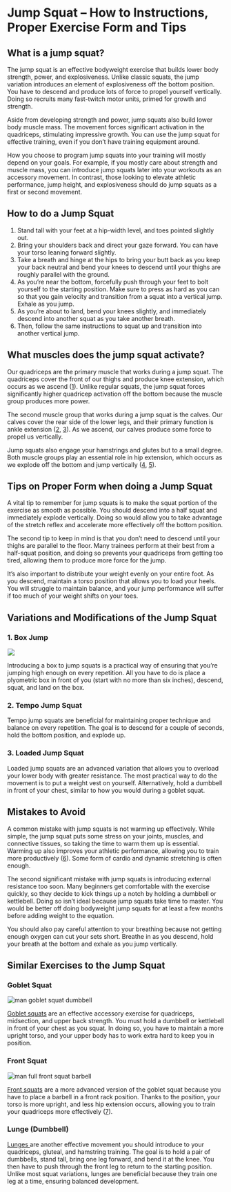 # Jump Squat – How to Instructions, Proper Exercise Form and Tips

## What is a jump squat? 

The jump squat is an effective bodyweight exercise that builds lower body strength, power, and explosiveness. Unlike classic squats, the jump variation introduces an element of explosiveness off the bottom position. You have to descend and produce lots of force to propel yourself vertically. Doing so recruits many fast-twitch motor units, primed for growth and strength.

Aside from developing strength and power, jump squats also build lower body muscle mass. The movement forces significant activation in the quadriceps, stimulating impressive growth. You can use the jump squat for effective training, even if you don’t have training equipment around.

How you choose to program jump squats into your training will mostly depend on your goals. For example, if you mostly care about strength and muscle mass, you can introduce jump squats later into your workouts as an accessory movement. In contrast, those looking to elevate athletic performance, jump height, and explosiveness should do jump squats as a first or second movement.

## How to do a Jump Squat

  1. Stand tall with your feet at a hip-width level, and toes pointed slightly out.
  2. Bring your shoulders back and direct your gaze forward. You can have your torso leaning forward slightly.
  3. Take a breath and hinge at the hips to bring your butt back as you keep your back neutral and bend your knees to descend until your thighs are roughly parallel with the ground.
  4. As you’re near the bottom, forcefully push through your feet to bolt yourself to the starting position. Make sure to press as hard as you can so that you gain velocity and transition from a squat into a vertical jump. Exhale as you jump.
  5. As you’re about to land, bend your knees slightly, and immediately descend into another squat as you take another breath.
  6. Then, follow the same instructions to squat up and transition into another vertical jump.

## What muscles does the jump squat activate?

Our quadriceps are the primary muscle that works during a jump squat. The quadriceps cover the front of our thighs and produce knee extension, which occurs as we ascend ([1](https://www.physio-pedia.com/Quadriceps_Muscle)). Unlike regular squats, the jump squat forces significantly higher quadricep activation off the bottom because the muscle group produces more power. 

The second muscle group that works during a jump squat is the calves. Our calves cover the rear side of the lower legs, and their primary function is ankle extension ([2](https://www.physio-pedia.com/Gastrocnemius), [3](https://www.physio-pedia.com/Soleus)). As we ascend, our calves produce some force to propel us vertically.

Jump squats also engage your hamstrings and glutes but to a small degree. Both muscle groups play an essential role in hip extension, which occurs as we explode off the bottom and jump vertically ([4](https://www.physio-pedia.com/Hamstrings), [5](https://www.physio-pedia.com/Gluteus_Maximus)).

## Tips on Proper Form when doing a Jump Squat

A vital tip to remember for jump squats is to make the squat portion of the exercise as smooth as possible. You should descend into a half squat and immediately explode vertically. Doing so would allow you to take advantage of the stretch reflex and accelerate more effectively off the bottom position.

The second tip to keep in mind is that you don’t need to descend until your thighs are parallel to the floor. Many trainees perform at their best from a half-squat position, and doing so prevents your quadriceps from getting too tired, allowing them to produce more force for the jump.

It’s also important to distribute your weight evenly on your entire foot. As you descend, maintain a torso position that allows you to load your heels. You will struggle to maintain balance, and your jump performance will suffer if too much of your weight shifts on your toes.

## Variations and Modifications of the Jump Squat

### 1\. Box Jump

![](data:image/gif;base64,R0lGODlhAQABAAAAACH5BAEKAAEALAAAAAABAAEAAAICTAEAOw==)![](https://www.hevyapp.com/wp-content/uploads/DSC03669-1024x695.jpg)

Introducing a box to jump squats is a practical way of ensuring that you’re jumping high enough on every repetition. All you have to do is place a plyometric box in front of you (start with no more than six inches), descend, squat, and land on the box.

### 2\. Tempo Jump Squat

Tempo jump squats are beneficial for maintaining proper technique and balance on every repetition. The goal is to descend for a couple of seconds, hold the bottom position, and explode up.

### 3\. Loaded Jump Squat

Loaded jump squats are an advanced variation that allows you to overload your lower body with greater resistance. The most practical way to do the movement is to put a weight vest on yourself. Alternatively, hold a dumbbell in front of your chest, similar to how you would during a goblet squat.

## Mistakes to Avoid

A common mistake with jump squats is not warming up effectively. While simple, the jump squat puts some stress on your joints, muscles, and connective tissues, so taking the time to warm them up is essential. Warming up also improves your athletic performance, allowing you to train more productively ([6](https://pubmed.ncbi.nlm.nih.gov/19996770/)). Some form of cardio and dynamic stretching is often enough.

The second significant mistake with jump squats is introducing external resistance too soon. Many beginners get comfortable with the exercise quickly, so they decide to kick things up a notch by holding a dumbbell or kettlebell. Doing so isn’t ideal because jump squats take time to master. You would be better off doing bodyweight jump squats for at least a few months before adding weight to the equation.

You should also pay careful attention to your breathing because not getting enough oxygen can cut your sets short. Breathe in as you descend, hold your breath at the bottom and exhale as you jump vertically.

## Similar Exercises to the Jump Squat

### Goblet Squat

![man goblet squat dumbbell](data:image/gif;base64,R0lGODlhAQABAAAAACH5BAEKAAEALAAAAAABAAEAAAICTAEAOw==)![man goblet squat dumbbell](https://www.hevyapp.com/wp-content/uploads/goblet-1024x595.jpg)

[Goblet squats](https://www.hevyapp.com/exercises/how-to-goblet-squat/) are an effective accessory exercise for quadriceps, midsection, and upper back strength. You must hold a dumbbell or kettlebell in front of your chest as you squat. In doing so, you have to maintain a more upright torso, and your upper body has to work extra hard to keep you in position.

### Front Squat

![man full front squat barbell](data:image/gif;base64,R0lGODlhAQABAAAAACH5BAEKAAEALAAAAAABAAEAAAICTAEAOw==)![man full front squat barbell](https://www.hevyapp.com/wp-content/uploads/DSC04144-1-1024x683.jpg)

[Front squats](https://www.hevyapp.com/exercises/how-to-front-squat/) are a more advanced version of the goblet squat because you have to place a barbell in a front rack position. Thanks to the position, your torso is more upright, and less hip extension occurs, allowing you to train your quadriceps more effectively ([7](https://pubmed.ncbi.nlm.nih.gov/25630691/)).

### Lunge (Dumbbell)

[Lunges ](https://www.hevyapp.com/exercises/how-to-lunge-dumbbell/)are another effective movement you should introduce to your quadriceps, gluteal, and hamstring training. The goal is to hold a pair of dumbbells, stand tall, bring one leg forward, and bend it at the knee. You then have to push through the front leg to return to the starting position. Unlike most squat variations, lunges are beneficial because they train one leg at a time, ensuring balanced development.